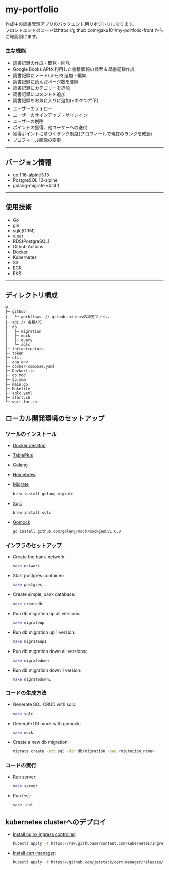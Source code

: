 # my-portfolio
作成中の読書管理アプリのバックエンド用リポジトリになります。  
フロントエンドのコードはhttps://github.com/gaku101/my-portfolio-front からご確認頂けます。  

### 主な機能
- 読書記録の作成・閲覧・削除
- Google Books APIを利用した書籍情報の検索 & 読書記録作成
- 読書記録にノート(メモ)を追加・編集
- 読書記録に読んだページ数を登録
- 読書記録にカテゴリーを追加
- 読書記録にコメントを追加
- 読書記録をお気に入りに追加(⭐️ボタン押下)
- ユーザーのフォロー
- ユーザーのサインアップ・サインイン
- ユーザーの削除
- ポイントの獲得、他ユーザーへの送付
- 獲得ポイントに基づくランク制度(プロフィールで現在のランクを確認)
- プロフィール画像の変更

---

## バージョン情報

- go 1.16-alpine3.13
- PostgreSQL 12-alpine
- golang-migrate v4.14.1

---

## 使用技術

- Go  
- gin
- sqlc(ORM)
- viper
- RDS(PostgreSQL)
- Github Actions
- Docker 
- Kubernetes
- S3
- ECR
- EKS
---


## ディレクトリ構成

```
@
├─ github
│   └─ workflows　// github-actionsの設定ファイル
├─ api // 各種API
├─ db
│   ├─ migration
│   ├─ mock
│   ├─ query
│   └─ sqlc
├─ infrastructure
├─ token
├─ util
├─ app.env
├─ docker-compose.yaml
├─ Dockerfile
├─ go.mod
├─ go.sum
├─ main.go
├─ Makefile
├─ sqlc.yaml
├─ start.sh
└─ wait-for.sh
```
## ローカル開発環境のセットアップ

### ツールのインストール

- [Docker desktop](https://www.docker.com/products/docker-desktop)
- [TablePlus](https://tableplus.com/)
- [Golang](https://golang.org/)
- [Homebrew](https://brew.sh/)
- [Migrate](https://github.com/golang-migrate/migrate/tree/master/cmd/migrate)

    ```bash
    brew install golang-migrate
    ```

- [Sqlc](https://github.com/kyleconroy/sqlc#installation)

    ```bash
    brew install sqlc
    ```

- [Gomock](https://github.com/golang/mock)

    ``` bash
    go install github.com/golang/mock/mockgen@v1.6.0
    ```

### インフラのセットアップ

- Create the bank-network

    ``` bash
    make network
    ```

- Start postgres container:

    ```bash
    make postgres
    ```

- Create simple_bank database:

    ```bash
    make createdb
    ```

- Run db migration up all versions:

    ```bash
    make migrateup
    ```

- Run db migration up 1 version:

    ```bash
    make migrateup1
    ```

- Run db migration down all versions:

    ```bash
    make migratedown
    ```

- Run db migration down 1 version:

    ```bash
    make migratedown1
    ```

### コードの生成方法

- Generate SQL CRUD with sqlc:

    ```bash
    make sqlc
    ```

- Generate DB mock with gomock:

    ```bash
    make mock
    ```

- Create a new db migration:

    ```bash
    migrate create -ext sql -dir db/migration -seq <migration_name>
    ```

### コードの実行

- Run server:

    ```bash
    make server
    ```

- Run test:

    ```bash
    make test
    ```

## kubernetes clusterへのデプロイ

- [Install nginx ingress controller](https://kubernetes.github.io/ingress-nginx/deploy/#aws):

    ```bash
    kubectl apply -f https://raw.githubusercontent.com/kubernetes/ingress-nginx/controller-v0.48.1/deploy/static/provider/aws/deploy.yaml
    ```

- [Install cert-manager](https://cert-manager.io/docs/installation/kubernetes/):

    ```bash
    kubectl apply -f https://github.com/jetstack/cert-manager/releases/download/v1.4.0/cert-manager.yaml
    ```
